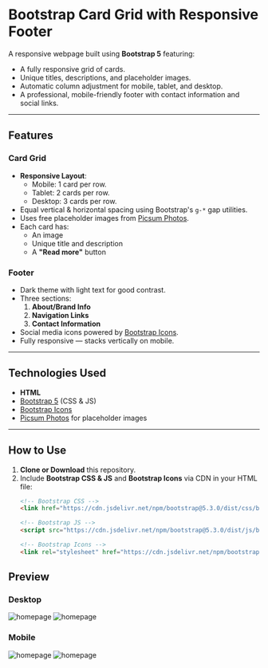 # Bootstrap Card Grid with Responsive Footer

A responsive webpage built using **Bootstrap 5** featuring:
- A fully responsive grid of cards.
- Unique titles, descriptions, and placeholder images.
- Automatic column adjustment for mobile, tablet, and desktop.
- A professional, mobile-friendly footer with contact information and social links.

---

## Features

### Card Grid
- **Responsive Layout**:
  - Mobile: 1 card per row.
  - Tablet: 2 cards per row.
  - Desktop: 3 cards per row.
- Equal vertical & horizontal spacing using Bootstrap's `g-*` gap utilities.
- Uses free placeholder images from [Picsum Photos](https://picsum.photos).
- Each card has:
  - An image
  - Unique title and description
  - A **"Read more"** button

### Footer
- Dark theme with light text for good contrast.
- Three sections:
  1. **About/Brand Info**
  2. **Navigation Links**
  3. **Contact Information**
- Social media icons powered by [Bootstrap Icons](https://icons.getbootstrap.com/).
- Fully responsive — stacks vertically on mobile.

---

## Technologies Used
- **HTML**
- [Bootstrap 5](https://getbootstrap.com/) (CSS & JS)
- [Bootstrap Icons](https://icons.getbootstrap.com/)
- [Picsum Photos](https://picsum.photos) for placeholder images

---

## How to Use
1. **Clone or Download** this repository.
2. Include **Bootstrap CSS & JS** and **Bootstrap Icons** via CDN in your HTML file:
   ```html
   <!-- Bootstrap CSS -->
   <link href="https://cdn.jsdelivr.net/npm/bootstrap@5.3.0/dist/css/bootstrap.min.css" rel="stylesheet">

   <!-- Bootstrap JS -->
   <script src="https://cdn.jsdelivr.net/npm/bootstrap@5.3.0/dist/js/bootstrap.bundle.min.js"></script>

   <!-- Bootstrap Icons -->
   <link rel="stylesheet" href="https://cdn.jsdelivr.net/npm/bootstrap-icons@1.10.5/font/bootstrap-icons.css">
## Preview

### Desktop
![homepage](./images/Screenshot%20(76).png)
![homepage](./images/Screenshot%20(77).png)

### Mobile
![homepage](./images/Screenshot%20(78).png)
![homepage](./images/Screenshot%20(79).png)
